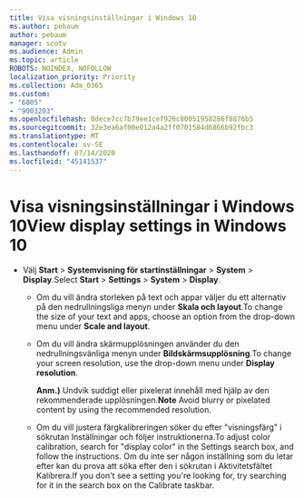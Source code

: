 ```yaml
---
title: Visa visningsinställningar i Windows 10
ms.author: pebaum
author: pebaum
manager: scotv
ms.audience: Admin
ms.topic: article
ROBOTS: NOINDEX, NOFOLLOW
localization_priority: Priority
ms.collection: Adm_O365
ms.custom:
- "6005"
- "9003203"
ms.openlocfilehash: 0dece7cc7b79ee1cef926c80051958286f8876b5
ms.sourcegitcommit: 32e3ea6af00e012a4a2ff0701584d6866b92fbc3
ms.translationtype: MT
ms.contentlocale: sv-SE
ms.lasthandoff: 07/14/2020
ms.locfileid: "45141537"
---
```

# <a name="view-display-settings-in-windows-10"></a><span data-ttu-id="46d8f-102">Visa visningsinställningar i Windows 10</span><span class="sxs-lookup"><span data-stu-id="46d8f-102">View display settings in Windows 10</span></span>

- <span data-ttu-id="46d8f-103">Välj **Start**   >  **Systemvisning för startinställningar**   >  **System**  >  **Display**.</span><span class="sxs-lookup"><span data-stu-id="46d8f-103">Select **Start**  > **Settings**  > **System** > **Display**.</span></span>
    -  <span data-ttu-id="46d8f-104">Om du vill ändra storleken på text och appar väljer du ett alternativ på den nedrullningsliga menyn under **Skala och layout**.</span><span class="sxs-lookup"><span data-stu-id="46d8f-104">To change the size of your text and apps, choose an option from the drop-down menu under  **Scale and layout**.</span></span>
    - <span data-ttu-id="46d8f-105">Om du vill ändra skärmupplösningen använder du den nedrullningsvänliga menyn under **Bildskärmsupplösning**.</span><span class="sxs-lookup"><span data-stu-id="46d8f-105">To change your screen resolution, use the drop-down menu under **Display resolution**.</span></span>
     
      <span data-ttu-id="46d8f-106">**Anm.)** Undvik suddigt eller pixelerat innehåll med hjälp av den rekommenderade upplösningen.</span><span class="sxs-lookup"><span data-stu-id="46d8f-106">**Note** Avoid blurry or pixelated content by using the recommended resolution.</span></span>
    - <span data-ttu-id="46d8f-107">Om du vill justera färgkalibreringen söker du efter "visningsfärg" i sökrutan Inställningar och följer instruktionerna.</span><span class="sxs-lookup"><span data-stu-id="46d8f-107">To adjust color calibration, search for "display color" in the Settings search box, and follow the instructions.</span></span> <span data-ttu-id="46d8f-108">Om du inte ser någon inställning som du letar efter kan du prova att söka efter den i sökrutan i Aktivitetsfältet Kalibrera.</span><span class="sxs-lookup"><span data-stu-id="46d8f-108">If you don't see a setting you're looking for, try searching for it in the search box on the Calibrate taskbar.</span></span>